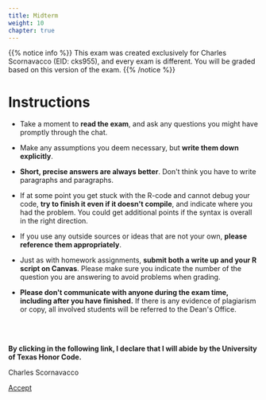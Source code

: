 ```yaml
---
title: Midterm
weight: 10
chapter: true
---
```


{{% notice info %}}
This exam was created exclusively for Charles Scornavacco (EID: cks955), and every exam is different. You will be graded based on this version of the exam.
{{% /notice %}}


# Instructions

- Take a moment to **read the exam**, and ask any questions you might have promptly through the chat.

- Make any assumptions you deem necessary, but **write them down explicitly**.

- **Short, precise answers are always better**. Don't think you have to write paragraphs and paragraphs.

- If at some point you get stuck with the R-code and cannot debug your code, **try to finish it even if it doesn't compile**, and indicate where you had the problem. You could get additional points if the syntax is overall in the right direction.

- If you use any outside sources or ideas that are not your own, **please reference them appropriately**. 

- Just as with homework assignments, **submit both a write up and your R script on Canvas**. Please make sure you indicate the number of the question you are answering to avoid problems when grading.

- **Please don't communicate with anyone during the exam time, including after you have finished.** If there is any evidence of plagiarism or copy, all involved students will be referred to the Dean's Office.

<br>
<br>

**By clicking in the following link, I declare that I will abide by the University of Texas Honor Code.**


Charles Scornavacco

<a onclick="ga('send', 'event', 'External-Link','click','cks955_midterm','0','Link');" href="https://sta235.netlify.app/exams/midterm/cks955/cks955_midterm.html" target="_blank" class="btn btn-default"> Accept <i class="fas fa-check-square"></i></a> 